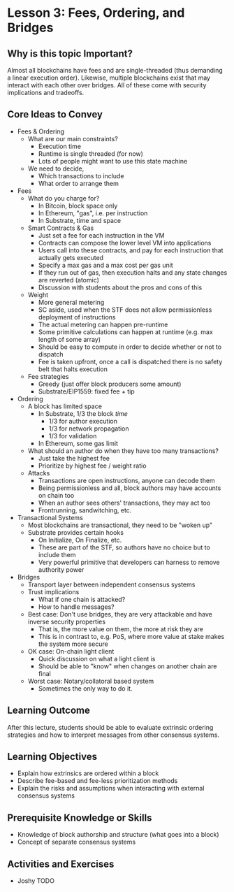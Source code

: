 # Lesson 3: Fees, Ordering, and Bridges

## Why is this topic Important?

Almost all blockchains have fees and are single-threaded (thus demanding a linear execution order). Likewise, multiple blockchains exist that may interact with each other over bridges. All of these come with security implications and tradeoffs.

## Core Ideas to Convey

- Fees & Ordering
	- What are our main constraints?
		- Execution time
		- Runtime is single threaded (for now)
		- Lots of people might want to use this state machine
	- We need to decide,
		- Which transactions to include
		- What order to arrange them
- Fees
	- What do you charge for?
		- In Bitcoin, block space only
		- In Ethereum, "gas", i.e. per instruction
		- In Substrate, time and space
	- Smart Contracts & Gas
		- Just set a fee for each instruction in the VM
		- Contracts can compose the lower level VM into applications
		- Users call into these contracts, and pay for each instruction that actually gets executed
		- Specify a max gas and a max cost per gas unit
		- If they run out of gas, then execution halts and any state changes are reverted (atomic)
		- Discussion with students about the pros and cons of this
	- Weight
		- More general metering
		- SC aside, used when the STF does not allow permissionless deployment of instructions
		- The actual metering can happen pre-runtime
		- Some primitive calculations can happen at runtime (e.g. max length of some array)
		- Should be easy to compute in order to decide whether or not to dispatch
		- Fee is taken upfront, once a call is dispatched there is no safety belt that halts execution
	- Fee strategies
		- Greedy (just offer block producers some amount)
		- Substrate/EIP1559: fixed fee + tip
- Ordering
	- A block has limited space
		- In Substrate, 1/3 the block _time_
			- 1/3 for author execution
			- 1/3 for network propagation
			- 1/3 for validation
		- In Ethereum, some gas limit
	- What should an author do when they have too many transactions?
		- Just take the highest fee
		- Prioritize by highest fee / weight ratio
	- Attacks
		- Transactions are open instructions, anyone can decode them
		- Being permissionless and all, block authors may have accounts on chain too
		- When an author sees others' transactions, they may act too
		- Frontrunning, sandwitching, etc.
- Transactional Systems
	- Most blockchains are transactional, they need to be "woken up"
	- Substrate provides certain hooks
		- On Initialize, On Finalize, etc.
		- These are part of the STF, so authors have no choice but to include them
		- Very powerful primitive that developers can harness to remove authority power
- Bridges
	- Transport layer between independent consensus systems
	- Trust implications
		- What if one chain is attacked?
		- How to handle messages?
	- Best case: Don't use bridges, they are very attackable and have inverse security properties
		- That is, the more value on them, the more at risk they are
		- This is in contrast to, e.g. PoS, where more value at stake makes the system more secure
	- OK case: On-chain light client
		- Quick discussion on what a light client is
		- Should be able to "know" when changes on another chain are final
	- Worst case: Notary/collatoral based system
		- Sometimes the only way to do it.

## Learning Outcome

After this lecture, students should be able to evaluate extrinsic ordering strategies and how to interpret messages from other consensus systems.

## Learning Objectives

- Explain how extrinsics are ordered within a block
- Describe fee-based and fee-less prioritization methods
- Explain the risks and assumptions when interacting with external consensus systems

## Prerequisite Knowledge or Skills

- Knowledge of block authorship and structure (what goes into a block)
- Concept of separate consensus systems

## Activities and Exercises

- Joshy TODO
